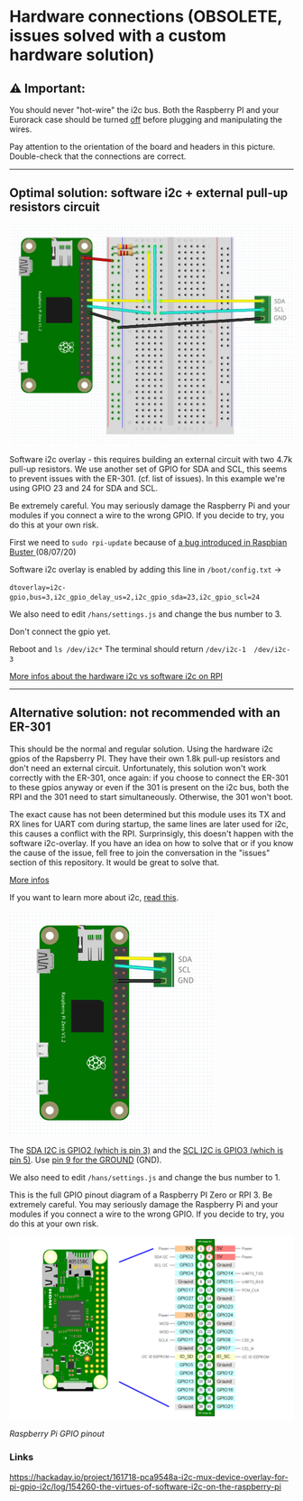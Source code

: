 # Hardware connections (OBSOLETE, issues solved with a custom hardware solution)


## ⚠️ Important: 
You should never "hot-wire" the i2c bus. Both the Raspberry PI and your Eurorack case should be turned <u>off</u> before plugging and manipulating the wires.  

Pay attention to the orientation of the board and headers in this picture. Double-check that the connections are correct. 

_____

## Optimal solution: software i2c + external pull-up resistors circuit


<img src="/docs/images/software_i2c_gpio.png" alt="i2c_GPIO" style="zoom:50%;" />

Software i2c overlay - this requires building an external circuit with two 4.7k pull-up resistors. We use another set of GPIO for SDA and SCL, this seems to prevent issues with the ER-301. (cf. list of issues). In this example we're using GPIO 23 and 24 for SDA and SCL.

Be extremely careful. You may seriously damage the Raspberry Pi and your modules if you connect a wire to the wrong GPIO. If you decide to try, you do this at your own risk. 


First we need to `sudo rpi-update` because of [a bug introduced in Raspbian Buster ](https://www.raspberrypi.org/forums/viewtopic.php?f=107&t=275991) (08/07/20) 

Software i2c overlay is enabled by adding this line in `/boot/config.txt` -> 

`
dtoverlay=i2c-gpio,bus=3,i2c_gpio_delay_us=2,i2c_gpio_sda=23,i2c_gpio_scl=24
`

We also need to edit `/hans/settings.js` and change the bus number to 3.

Don't connect the gpio yet.

Reboot and `ls /dev/i2c*` The terminal should return `/dev/i2c-1  /dev/i2c-3`

[More infos about the hardware i2c vs software i2c on RPI](https://github.com/fivdi/i2c-bus/blob/master/doc/raspberry-pi-software-i2c.md)

____

## Alternative solution: not recommended with an ER-301

This should be the normal and regular solution. Using the hardware i2c gpios of the Rapsberry PI. They have their own 1.8k pull-up resistors and don't need an external circuit. Unfortunately, this solution won't work correctly with the ER-301, once again: if you choose to connect the ER-301 to these gpios anyway or even if the 301 is present on the i2c bus, both the RPI and the 301 need to start simultaneously. Otherwise, the 301 won't boot. 

The exact cause has not been determined but this module uses its TX and RX lines for UART com during startup, the same lines are later used for i2c, this causes a conflict with the RPI. Surprinsigly, this doesn't happen with the software i2c-overlay. If you have an idea on how to solve that or if you know the cause of the issue, fell free to join the conversation in the "issues" section of this repository. It would be great to solve that. 

[More infos](https://github.com/fivdi/i2c-bus/blob/master/doc/raspberry-pi-software-i2c.md)

If you want to learn more about i2c, [read this](https://llllllll.co/t/a-users-guide-to-i2c/19219).

<img src="/docs/images/i2c_gpio.png" alt="i2c_GPIO" style="zoom:50%;" />

The <u>SDA I2C is GPIO2 (which is pin 3)</u> and the <u>SCL I2C is GPIO3 (which is pin 5)</u>. Use <u>pin 9 for the GROUND</u> (GND).

We also need to edit `/hans/settings.js` and change the bus number to 1.

This is the full GPIO pinout diagram of a Raspberry PI Zero or RPI 3. Be extremely careful. You may seriously damage the Raspberry Pi and your modules if you connect a wire to the wrong GPIO. If you decide to try, you do this at your own risk. 


<img src="/docs/images/rpi_gpio_pinout.png" alt="rpiZ-08" style="zoom: 50%;" />

*Raspberry Pi GPIO pinout*


### Links

https://hackaday.io/project/161718-pca9548a-i2c-mux-device-overlay-for-pi-gpio-i2c/log/154260-the-virtues-of-software-i2c-on-the-raspberry-pi
